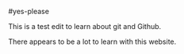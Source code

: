 #yes-please

This is a test edit to learn about git and Github.

There appears to be a lot to learn with this website.

